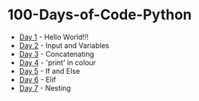 # 100-Days-of-Code-Python
- [Day 1](https://github.com/adenadit/100-Days-of-Code-Python/tree/main/Day%201) - Hello World!!!
- [Day 2](https://github.com/adenadit/100-Days-of-Code-Python/tree/main/Day%202) - Input and Variables
- [Day 3](Day3) - Concatenating
- [Day 4](Day4) - 'print' in colour
- [Day 5](Day5) - If and Else
- [Day 6](Day6) - Elif
- [Day 7](Day7) - Nesting

